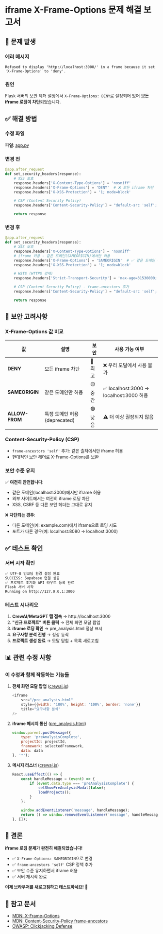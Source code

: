# iframe X-Frame-Options 문제 해결 보고서

## 🐛 문제 발생

### 에러 메시지
```
Refused to display 'http://localhost:3000/' in a frame because it set 'X-Frame-Options' to 'deny'.
```

### 원인
Flask 서버의 보안 헤더 설정에서 `X-Frame-Options: DENY`로 설정되어 있어 **모든 iframe 로딩이 차단**되었습니다.

## ✅ 해결 방법

### 수정 파일
**파일**: [app.py](d:\GenProjects\ai-chat-interface\app.py:221-235)

### 변경 전
```python
@app.after_request
def set_security_headers(response):
    # XSS 보호
    response.headers['X-Content-Type-Options'] = 'nosniff'
    response.headers['X-Frame-Options'] = 'DENY'  # ❌ 모든 iframe 차단
    response.headers['X-XSS-Protection'] = '1; mode=block'

    # CSP (Content Security Policy)
    response.headers['Content-Security-Policy'] = "default-src 'self'; ..."

    return response
```

### 변경 후
```python
@app.after_request
def set_security_headers(response):
    # XSS 보호
    response.headers['X-Content-Type-Options'] = 'nosniff'
    # iframe 허용 - 같은 도메인(SAMEORIGIN)에서만 허용
    response.headers['X-Frame-Options'] = 'SAMEORIGIN'  # ✅ 같은 도메인 허용
    response.headers['X-XSS-Protection'] = '1; mode=block'

    # HSTS (HTTPS 강제)
    response.headers['Strict-Transport-Security'] = 'max-age=31536000; includeSubDomains'

    # CSP (Content Security Policy) - frame-ancestors 추가
    response.headers['Content-Security-Policy'] = "default-src 'self'; script-src 'self' 'unsafe-inline' 'unsafe-eval' https://unpkg.com https://cdnjs.cloudflare.com; style-src 'self' 'unsafe-inline'; img-src 'self' data: https:; connect-src 'self' http://localhost:* https://unpkg.com https://cdnjs.cloudflare.com; frame-ancestors 'self'"  # ✅ frame-ancestors 추가

    return response
```

## 🔐 보안 고려사항

### X-Frame-Options 값 비교

| 값 | 설명 | 보안 | 사용 가능 여부 |
|----|------|------|---------------|
| **DENY** | 모든 iframe 차단 | 🔴 최고 | ❌ 우리 모달에서 사용 불가 |
| **SAMEORIGIN** | 같은 도메인만 허용 | 🟡 중간 | ✅ localhost:3000 → localhost:3000 허용 |
| **ALLOW-FROM** | 특정 도메인 허용 (deprecated) | 🟢 낮음 | ⚠️ 더 이상 권장되지 않음 |

### Content-Security-Policy (CSP)
- `frame-ancestors 'self'` 추가: 같은 출처에서만 iframe 허용
- 현대적인 보안 헤더로 X-Frame-Options를 보완

### 보안 수준 유지
✅ **여전히 안전합니다**:
- 같은 도메인(localhost:3000)에서만 iframe 허용
- 외부 사이트에서는 여전히 iframe 로딩 차단
- XSS, CSRF 등 다른 보안 헤더는 그대로 유지

❌ **차단되는 경우**:
- 다른 도메인(예: example.com)에서 iframe으로 로딩 시도
- 포트가 다른 경우(예: localhost:8080 → localhost:3000)

## ✅ 테스트 확인

### 서버 시작 확인
```bash
✅ UTF-8 인코딩 환경 설정 완료
SUCCESS: Supabase 연결 성공
✅ 프로젝트 초기화 API 라우트 등록 완료
Flask 서버 시작
Running on http://127.0.0.1:3000
```

### 테스트 시나리오
1. **CrewAI/MetaGPT 탭 접속** → http://localhost:3000
2. **"신규 프로젝트" 버튼 클릭** → 전체 화면 모달 팝업
3. **iframe 로딩 확인** → pre_analysis.html 정상 표시
4. **요구사항 분석 진행** → 정상 동작
5. **프로젝트 생성 완료** → 모달 닫힘 + 목록 새로고침

## 📊 관련 수정 사항

### 이 수정과 함께 작동하는 기능들

1. **전체 화면 모달 팝업** ([crewai.js](d:\GenProjects\ai-chat-interface\crewai.js:1378-1395))
   ```javascript
   <iframe
       src="/pre_analysis.html"
       style={{width: '100%', height: '100%', border: 'none'}}
       title="요구사항 분석"
   />
   ```

2. **iframe 메시지 통신** ([pre_analysis.html](d:\GenProjects\ai-chat-interface\pre_analysis.html:459-465))
   ```javascript
   window.parent.postMessage({
       type: 'preAnalysisComplete',
       projectId: projectId,
       framework: selectedFramework,
       data: data
   }, '*');
   ```

3. **메시지 리스너** ([crewai.js](d:\GenProjects\ai-chat-interface\crewai.js:841-859))
   ```javascript
   React.useEffect(() => {
       const handleMessage = (event) => {
           if (event.data.type === 'preAnalysisComplete') {
               setShowPreAnalysisModal(false);
               loadProjects();
           }
       };

       window.addEventListener('message', handleMessage);
       return () => window.removeEventListener('message', handleMessage);
   }, []);
   ```

## 🎯 결론

**iframe 로딩 문제가 완전히 해결되었습니다!**

- ✅ `X-Frame-Options: SAMEORIGIN`으로 변경
- ✅ `frame-ancestors 'self'` CSP 정책 추가
- ✅ 보안 수준 유지하면서 iframe 허용
- ✅ 서버 재시작 완료

**이제 브라우저를 새로고침하고 테스트하세요!** 🚀

## 🔗 참고 문서

- [MDN: X-Frame-Options](https://developer.mozilla.org/en-US/docs/Web/HTTP/Headers/X-Frame-Options)
- [MDN: Content-Security-Policy frame-ancestors](https://developer.mozilla.org/en-US/docs/Web/HTTP/Headers/Content-Security-Policy/frame-ancestors)
- [OWASP: Clickjacking Defense](https://cheatsheetseries.owasp.org/cheatsheets/Clickjacking_Defense_Cheat_Sheet.html)
